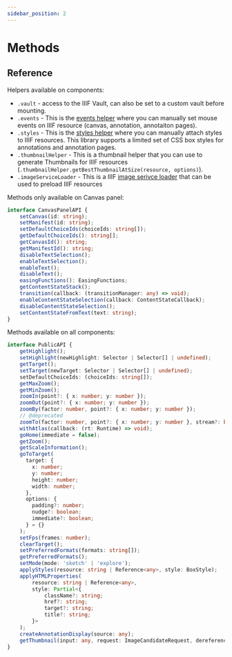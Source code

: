 ```yaml
---
sidebar_position: 2
---
```


# Methods


## Reference
Helpers available on components:
* `.vault`  - access to the IIIF Vault, can also be set to a custom vault before mounting.
* `.events` - This is the [events helper](https://iiif-commons.netlify.app/docs/vault-helpers/events) where you can manually set mouse events on IIIF resource (canvas, annotation, annotaiton pages).
* `.styles` - This is the [styles helper](https://iiif-commons.netlify.app/docs/vault-helpers/styles) where you can manually attach styles to IIIF resources. This library supports a limited set of CSS box styles for annotations and annotation pages.
* `.thumbnailHelper` - This is a thumbnail helper that you can use to generate Thumbnails for IIIF resources (`.thumbnailHelper.getBestThumbnailAtSize(resource, options)`).
* `.imageServiceLoader` - This is a IIIF [image serivce loader](https://github.com/atlas-viewer/iiif-image-api/blob/main/src/image-service-loader.ts) that can be used to preload IIIF resources


Methods only available on Canvas panel:
```typescript
interface CanvasPanelAPI {
    setCanvas(id: string);
    setManifest(id: string);
    setDefaultChoiceIds(choiceIds: string[]);
    getDefaultChoiceIds(): string[];
    getCanvasId(): string;
    getManifestId(): string;
    disableTextSelection();
    enableTextSelection();
    enableText();
    disableText();
    easingFunctions(): EasingFunctions;
    getContentStateStack();
    transition(callback: (transitionManager: any) => void);
    enableContentStateSelection(callback: ContentStateCallback);
    disableContentStateSelection();
    setContentStateFromText(text: string);
}
```


Methods available on all components:

```ts
interface PublicAPI {
    getHighlight();
    setHighlight(newHighlight: Selector | Selector[] | undefined);
    getTarget();
    setTarget(newTarget: Selector | Selector[] | undefined);
    setDefaultChoiceIds: (choiceIds: string[]);
    getMaxZoom();
    getMinZoom();
    zoomIn(point?: { x: number; y: number });
    zoomOut(point?: { x: number; y: number });
    zoomBy(factor: number, point?: { x: number; y: number });
    // @deprecated
    zoomTo(factor: number, point?: { x: number; y: number }, stream?: boolean);
    withAtlas(callback: (rt: Runtime) => void);
    goHome(immediate = false);
    getZoom();
    getScaleInformation();
    goToTarget(
      target: {
        x: number;
        y: number;
        height: number;
        width: number;
      },
      options: {
        padding?: number;
        nudge?: boolean;
        immediate?: boolean;
      } = {}
    );
    setFps(frames: number);
    clearTarget();
    setPreferredFormats(formats: string[]);
    getPreferredFormats();
    setMode(mode: 'sketch' | 'explore');
    applyStyles(resource: string | Reference<any>, style: BoxStyle);
    applyHTMLProperties(
        resource: string | Reference<any>,
        style: Partial<{
            className?: string;
            href?: string;
            target?: string;
            title?: string;
        }>
    );
    createAnnotationDisplay(source: any);
    getThumbnail(input: any, request: ImageCandidateRequest, dereference?: boolean);
}
```